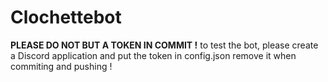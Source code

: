 # Clochettebot

**PLEASE DO NOT BUT A TOKEN IN COMMIT !**
to test the bot, please create a Discord application and put the token in config.json
remove it when commiting and pushing !